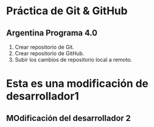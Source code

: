 # Práctica de Git & GitHub

## Argentina Programa 4.0

1. Crear repositorio de Git.
2. Crear repositorio de GitHub.
3. Subir los cambios de repositorio local a remoto.


# Esta es una modificación de desarrollador1

## MOdificación del desarrollador 2